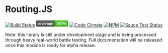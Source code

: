 # Routing.JS
[![Build Status](https://travis-ci.org/danielkalen/routing.js.svg?branch=master)](https://travis-ci.org/danielkalen/routing.js)
[![Coverage](.config/badges/coverage.png?raw=true)](https://github.com/danielkalen/routing.js)
[![Code Climate](https://codeclimate.com/github/danielkalen/routing.js/badges/gpa.svg)](https://codeclimate.com/github/danielkalen/routing.js)
[![NPM](https://img.shields.io/npm/v/routing.js.svg)](https://npmjs.com/package/routing.js)
[![Sauce Test Status](https://saucelabs.com/browser-matrix/routingjs.svg)](https://saucelabs.com/u/routingjs)

Note: this library is still under development stage and is being processed through heavy real-world battle testing. Full documentation will be released once this module is ready for alpha release.